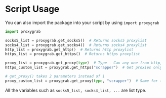 # Script Usage

You can also import the package into your script by using `import proxygrab`

```py
import proxygrab

socks5_list = proxygrab.get_socks5()  # Returns socks5 proxylist
socks4_list = proxygrab.get_socks4()  # Returns socks4 proxylist
http_list = proxygrab.get_http()  # Returns http proxylist
https_list = proxygrab.get_https()  # Returns https proxylist

proxy_list = proxygrab.get_proxy(type)  # Type - Can any one from http, https, socks4, socks5
https_custom_list = proxygrab.get_https("scrapper")  # Get proxies only from scrappers

# get_proxy() takes 2 parameters instead of 1
proxy_custom_list = proxygrab.get_proxy(type, "scrapper")  # Same for this, where type = api, scrapper or all
```

All the variables such as `socks5_list, socks4_list, ...` are list type.